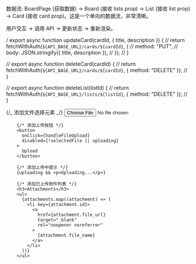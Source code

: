 数据流: BoardPage (获取数据) -> Board (接收 lists prop) -> List (接收 list prop) -> Card (接收 card prop)。这是一个单向的数据流，非常清晰。

用户交互 -> 调用 API -> 更新状态 -> 重新渲染。

/ export async function updateCard(cardId, { title, description }) {
// return fetchWithAuth(`${API_BASE_URL}/cards/${cardId}`, {
// method: "PUT",
// body: JSON.stringify({ title, description }),
// });
// }

// export async function deleteCard(cardId) {
// return fetchWithAuth(`${API_BASE_URL}/cards/${cardId}`, { method: "DELETE" });
// }

// export async function deleteList(listId) {
// return fetchWithAuth(`${API_BASE_URL}/lists/${listId}`, { method: "DELETE" });
// }

{/_ 添加文件选择元素 _/}
<input type="file" onChange={handleFileSelect} />

        {/* 添加上传按钮 */}
        <button
          onClick={handleFileUpload}
          disabled={!selectedFile || uploading}
        >
          Upload
        </button>

        {/* 添加上传中提示 */}
        {uploading && <p>Uploading...</p>}

        {/* 添加已上传附件列表 */}
        <h3>Attachments</h3>
        <ul>
          {attachments.map((attachment) => (
            <li key={attachment.id}>
              <a
                href={attachment.file_url}
                target="_blank"
                rel="noopener noreferrer"
              >
                {attachment.file_name}
              </a>
            </li>
          ))}
        </ul>
